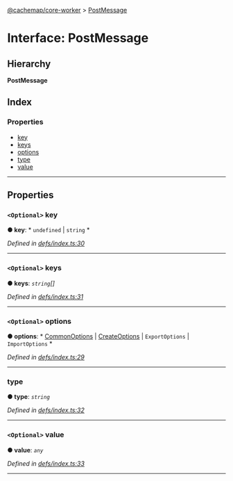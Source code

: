 [@cachemap/core-worker](../README.md) > [PostMessage](../interfaces/postmessage.md)

# Interface: PostMessage

## Hierarchy

**PostMessage**

## Index

### Properties

* [key](postmessage.md#key)
* [keys](postmessage.md#keys)
* [options](postmessage.md#options)
* [type](postmessage.md#type)
* [value](postmessage.md#value)

---

## Properties

<a id="key"></a>

### `<Optional>` key

**● key**: * `undefined` &#124; `string`
*

*Defined in [defs/index.ts:30](https://github.com/dylanaubrey/cachemap/blob/2a8e078/packages/core-worker/src/defs/index.ts#L30)*

___
<a id="keys"></a>

### `<Optional>` keys

**● keys**: *`string`[]*

*Defined in [defs/index.ts:31](https://github.com/dylanaubrey/cachemap/blob/2a8e078/packages/core-worker/src/defs/index.ts#L31)*

___
<a id="options"></a>

### `<Optional>` options

**● options**: * [CommonOptions](commonoptions.md) &#124; [CreateOptions](createoptions.md) &#124; `ExportOptions` &#124; `ImportOptions`
*

*Defined in [defs/index.ts:29](https://github.com/dylanaubrey/cachemap/blob/2a8e078/packages/core-worker/src/defs/index.ts#L29)*

___
<a id="type"></a>

###  type

**● type**: *`string`*

*Defined in [defs/index.ts:32](https://github.com/dylanaubrey/cachemap/blob/2a8e078/packages/core-worker/src/defs/index.ts#L32)*

___
<a id="value"></a>

### `<Optional>` value

**● value**: *`any`*

*Defined in [defs/index.ts:33](https://github.com/dylanaubrey/cachemap/blob/2a8e078/packages/core-worker/src/defs/index.ts#L33)*

___


